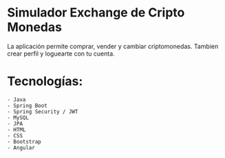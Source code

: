 # Simulador Exchange de Cripto Monedas

La aplicación permite comprar, vender y cambiar criptomonedas. 
Tambien crear perfil y loguearte con tu cuenta.

# Tecnologías: 
    - Java
    - Spring Boot
    - Spring Security / JWT
    - MySQL
    - JPA   
    - HTML
    - CSS
    - Bootstrap
    - Angular
